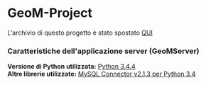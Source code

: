 # GeoM-Project
L'archivio di questo progetto è stato spostato <a href="https://drive.google.com/open?id=0B6BkIbrqE7vcVnNZQlhxcnlpUXM" target="_blank">QUI</a>

### Caratteristiche dell'applicazione server (GeoMServer)
<b>Versione di Python utilizzata:</b> <a href="https://www.python.org/downloads/">Python 3.4.4</a><br>
<b>Altre librerie utilizzate:</b> <a href="http://dev.mysql.com/downloads/connector/python/">MySQL Connector v2.1.3 per Python 3.4</a>
